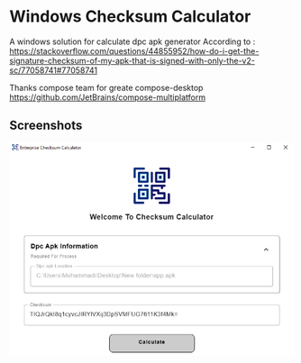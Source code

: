 
# Windows Checksum Calculator

A windows solution  for calculate dpc apk generator According to :
https://stackoverflow.com/questions/44855952/how-do-i-get-the-signature-checksum-of-my-apk-that-is-signed-with-only-the-v2-sc/77058741#77058741

Thanks compose team for greate compose-desktop
https://github.com/JetBrains/compose-multiplatform





## Screenshots

![App Screenshot](https://github.com/Mohsenabn78/enterprise-checksum-calculator/blob/main/resource/screen.png)


